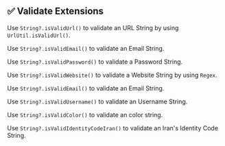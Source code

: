 ## ✅ Validate Extensions

Use `String?.isValidUrl()` to validate an URL String by using `UrlUtil.isValidUrl()`.

Use `String?.isValidEmail()` to validate an Email String.

Use `String?.isValidPassword()` to validate a Password String.

Use `String?.isValidWebsite()` to validate a Website String by using `Regex`.

Use `String?.isValidEmail()` to validate an Email String.

Use `String?.isValidUsername()` to validate an Username String.

Use `String?.isValidColor()` to validate an color string.

Use `String?.isValidIdentityCodeIran()` to validate an Iran's Identity Code String.